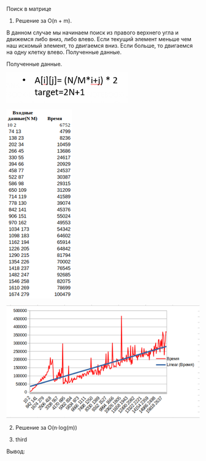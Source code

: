 Поиск в матрице 
1) Решение за O(n + m).

В данном случае мы начинаем поиск из правого верхнего угла и движемся либо вниз, либо влево. Если текущий элемент меньше чем наш искомый элемент, то двигаемся вниз. Если больше, то двигаемся на одну клетку влево.
Полученные данные.

Полученные данные.

![img.png](Photo/img.png)

![img.png](Photo/img3.png)

![img.png](Photo/img2.png)

2) Решение за O(n⋅log(m))




3) third


Вывод: